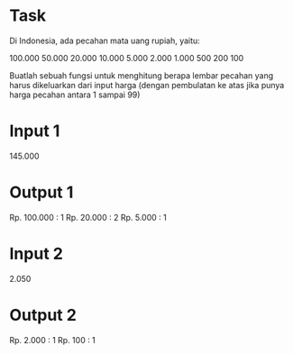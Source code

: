 # Task

Di Indonesia, ada pecahan mata uang rupiah, yaitu:

100.000
50.000
20.000
10.000
5.000
2.000
1.000
500
200
100

Buatlah sebuah fungsi untuk menghitung berapa lembar pecahan yang harus dikeluarkan dari input harga (dengan pembulatan ke atas jika punya harga pecahan antara 1 sampai 99)

# Input 1

145.000

# Output 1

Rp. 100.000 : 1
Rp. 20.000 : 2
Rp. 5.000 : 1

# Input 2

2.050

# Output 2

Rp. 2.000 : 1
Rp. 100 : 1
